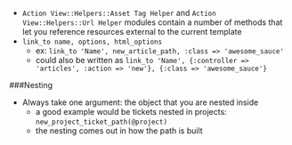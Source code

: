* `Action View::Helpers::Asset Tag Helper` and `Action View::Helpers::Url Helper` modules contain a number of methods that let you reference resources external to the current template
* `link_to name, options, html_options`
  * ex: `link_to 'Name', new_article_path, :class => 'awesome_sauce'`
  * could also be written as `link_to 'Name', {:controller => 'articles', :action => 'new'}, {:class => 'awesome_sauce'}`

###Nesting

* Always take one argument: the object that you are nested inside
  * a good example would be tickets nested in projects: `new_project_ticket_path(@project)`
  * the nesting comes out in how the path is built
